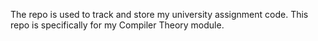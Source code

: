 The repo is used to track and store my university assignment code.
This repo is specifically for my Compiler Theory module.

